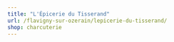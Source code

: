 ```yaml
---
title: "L'Épicerie du Tisserand"
url: /flavigny-sur-ozerain/lepicerie-du-tisserand/
shop: charcuterie
---
```

